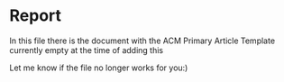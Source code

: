 # Report

In this file there is the document with the ACM Primary Article Template currently empty at the time of adding this 

Let me know if the file no longer works for you:)
